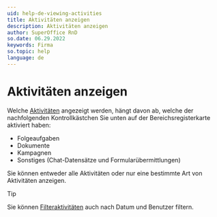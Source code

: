 ```yaml
---
uid: help-de-viewing-activities
title: Aktivitäten anzeigen
description: Aktivitäten anzeigen
author: SuperOffice RnD
so.date: 06.29.2022
keywords: Firma
so.topic: help
language: de
---
```


# Aktivitäten anzeigen

Welche [Aktivitäten][1] angezeigt werden, hängt davon ab, welche der nachfolgenden Kontrollkästchen Sie unten auf der Bereichsregisterkarte aktiviert haben:

* Folgeaufgaben
* Dokumente
* Kampagnen
* Sonstiges (Chat-Datensätze und Formularübermittlungen)

Sie können entweder alle Aktivitäten oder nur eine bestimmte Art von Aktivitäten anzeigen.

> [!TIP]
> Sie können [Filteraktivitäten][3] auch nach Datum und Benutzer filtern.

<!-- Referenced links -->
[1]: index.md
[3]: ../section-tabs/filter.md

<!-- Referenced images -->
